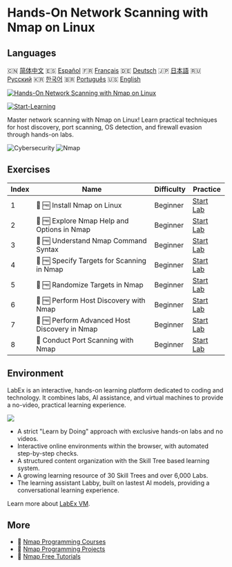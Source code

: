 # Hands-On Network Scanning with Nmap on Linux

## Languages

🇨🇳 [简体中文](README_zh.md) 🇪🇸 [Español](README_es.md) 🇫🇷 [Français](README_fr.md) 🇩🇪 [Deutsch](README_de.md) 🇯🇵 [日本語](README_ja.md) 🇷🇺 [Русский](README_ru.md) 🇰🇷 [한국어](README_ko.md) 🇧🇷 [Português](README_pt.md) 🇺🇸 [English](README.md) 

[![Hands-On Network Scanning with Nmap on Linux](https://cover-creator.labex.io/hands-on-network-scanning-with-nmap-on-linux.png)](https://labex.io/courses/hands-on-network-scanning-with-nmap-on-linux)

[![Start-Learning](https://img.shields.io/badge/Start-Learning-whitesmoke?style=for-the-badge)](https://labex.io/courses/hands-on-network-scanning-with-nmap-on-linux)

Master network scanning with Nmap on Linux! Learn practical techniques for host discovery, port scanning, OS detection, and firewall evasion through hands-on labs.

![Cybersecurity](https://img.shields.io/badge/Cybersecurity-whitesmoke?style=for-the-badge&logo=cybersecurity)
![Nmap](https://img.shields.io/badge/Nmap-whitesmoke?style=for-the-badge&logo=nmap)


## Exercises

|   Index | Name                                          | Difficulty   | Practice                                                                                                               |
|---------|-----------------------------------------------|--------------|------------------------------------------------------------------------------------------------------------------------|
|       1 | 📖 🆓 Install Nmap on Linux                   | Beginner     | <a target='_blank' href='https://labex.io/tutorials/nmap-install-nmap-on-linux-530181'>Start Lab</a>                   |
|       2 | 📖 🆓 Explore Nmap Help and Options in Nmap   | Beginner     | <a target='_blank' href='https://labex.io/tutorials/nmap-explore-nmap-help-and-options-in-nmap-547101'>Start Lab</a>   |
|       3 | 📖 🆓 Understand Nmap Command Syntax          | Beginner     | <a target='_blank' href='https://labex.io/tutorials/nmap-understand-nmap-command-syntax-530159'>Start Lab</a>          |
|       4 | 📖 🆓 Specify Targets for Scanning in Nmap    | Beginner     | <a target='_blank' href='https://labex.io/tutorials/nmap-specify-targets-for-scanning-in-nmap-530185'>Start Lab</a>    |
|       5 | 📖 🆓 Randomize Targets in Nmap               | Beginner     | <a target='_blank' href='https://labex.io/tutorials/nmap-randomize-targets-in-nmap-547108'>Start Lab</a>               |
|       6 | 📖 🆓 Perform Host Discovery with Nmap        | Beginner     | <a target='_blank' href='https://labex.io/tutorials/nmap-perform-host-discovery-with-nmap-530184'>Start Lab</a>        |
|       7 | 📖 🆓 Perform Advanced Host Discovery in Nmap | Beginner     | <a target='_blank' href='https://labex.io/tutorials/nmap-perform-advanced-host-discovery-in-nmap-547102'>Start Lab</a> |
|       8 | 📖  Conduct Port Scanning with Nmap           | Beginner     | <a target='_blank' href='https://labex.io/tutorials/nmap-conduct-port-scanning-with-nmap-530176'>Start Lab</a>         |

## Environment

LabEx is an interactive, hands-on learning platform dedicated to coding and technology. It combines labs, AI assistance, and virtual machines to provide a no-video, practical learning experience.

![](https://tutorial-screenshot.getvm.io/images/vm-1725247253.png)

- A strict "Learn by Doing" approach with exclusive hands-on labs and no videos.
- Interactive online environments within the browser, with automated step-by-step checks.
- A structured content organization with the Skill Tree based learning system.
- A growing learning resource of 30 Skill Trees and over 6,000 Labs.
- The learning assistant Labby, built on lastest AI models, providing a conversational learning experience.

Learn more about [LabEx VM](https://support.labex.io/using-labex/virtual-machine).

## More

- 🔗 [Nmap Programming Courses](https://github.com/labex-labs/awesome-programming-courses)
- 🔗 [Nmap Programming Projects](https://github.com/labex-labs/awesome-programming-projects)
- 🔗 [Nmap Free Tutorials](https://github.com/labex-labs/nmap-free-tutorials)

